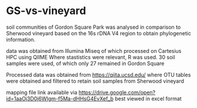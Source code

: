# GS-vs-vineyard
soil communities of Gordon Square Park was analysed in comparison to Sherwood vineyard based on the 16s rDNA V4 region to obtain phylogenetic information.

data was obtained from Illumina Miseq of which processed on Cartesius HPC using QIIME 
Where stastistics were relevant, R was used. 
30 soil samples were used, of which only 27 remained in Gordon Square 

Processed data was obtained from https://qiita.ucsd.edu/ where OTU tables were obtained and filtered to retain soil samples from Sherwood vineyard 

mapping file link available via https://drive.google.com/open?id=1aaOj3D0j6WIgm-f5Ma-dHHsG4EvXef_b 
best viewed in excel format 


